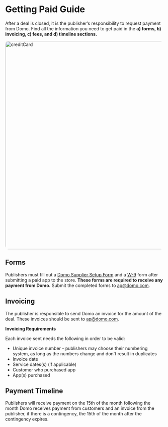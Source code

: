 # Getting Paid Guide

After a deal is closed, it is the publisher’s responsibility to request payment from Domo. Find all the information you need to get paid in the <strong>a) forms, b) invoicing, c) fees, and d) timeline sections.</strong>

<img class="alignnone size-large wp-image-2394" style="border-radius: 10px;" src="https://s3.amazonaws.com/development.domo.com/wp-content/uploads/2016/06/17151318/creditCard-1024x659.jpeg" alt="creditCard" width="1024" height="659" />


## Forms
Publishers must fill out a <a href="https://s3.amazonaws.com/development.domo.com/wp-content/uploads/2016/06/17143057/Domo-Supplier-Setup-Form-150801-1.pdf" target="_blank" rel="noopener">Domo Supplier Setup Form</a> and a <a href="https://s3.amazonaws.com/development.domo.com/wp-content/uploads/2016/06/17143220/W-9.pdf" target="_blank" rel="noopener">W-9</a> form after submitting a paid app to the store. <strong>These forms are required to receive any payment from Domo.</strong> Submit the completed forms to <a href="mailto:ap@domo.com?Subject=Publisher W-9 &amp; Supplier Forms">ap@domo.com</a>.

## Invoicing

The publisher is responsible to send Domo an invoice for the amount of the deal. These invoices should be sent to <a href="mailto:AP@DOMO.com?Subject=Publisher Invoice">ap@domo.com</a>.

<strong>Invoicing Requirements</strong>

Each invoice sent needs the following in order to be valid:
<ul>
 	<li>Unique invoice number - publishers may choose their numbering system, as long as the numbers change and don't result in duplicates</li>
 	<li>Invoice date</li>
 	<li>Service dates(s) (if applicable)</li>
 	<li>Customer who purchased app</li>
 	<li>App(s) purchased</li>
</ul>

## Payment Timeline

Publishers will receive payment on the 15th of the month following the month Domo receives payment from customers and an invoice from the publisher, if there is a contingency, the 15th of the month after the contingency expires.